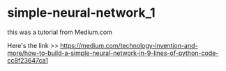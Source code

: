 # simple-neural-network_1

this was a tutorial from Medium.com

Here's the link >> https://medium.com/technology-invention-and-more/how-to-build-a-simple-neural-network-in-9-lines-of-python-code-cc8f23647ca1
